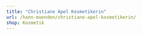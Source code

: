 ```yaml
---
title: "Christiane Apel Kosmetikerin"
url: /hann-muenden/christiane-apel-kosmetikerin/
shop: Kosmetik
---
```


